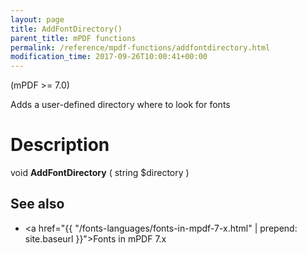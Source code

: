 ```yaml
---
layout: page
title: AddFontDirectory()
parent_title: mPDF functions
permalink: /reference/mpdf-functions/addfontdirectory.html
modification_time: 2017-09-26T10:00:41+00:00
---
```


(mPDF >= 7.0)

Adds a user-defined directory where to look for fonts

# Description

void **AddFontDirectory** ( string <span class="parameter">$directory</span> )

## See also

- <a href="{{ "/fonts-languages/fonts-in-mpdf-7-x.html" | prepend: site.baseurl }}">Fonts in mPDF 7.x</a>
